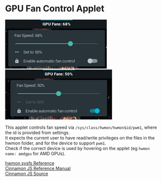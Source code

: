# GPU Fan Control Applet

![Applet Example 1](screenshot_unlocked.png)
![Applet Example 2](screenshot_locked.png)

This applet controls fan speed via `/sys/class/hwmon/hwmon$id/pwm1`, where the
id is provided from settings.  
It expects the current user to have read/write privileges on the files in the
hwmon folder, and for the device to support `pwm1`.  
Check if the correct device is used by hovering on the applet
(eg `hwmon name: amdgpu` for AMD GPUs).

[hwmon sysfs Reference](https://www.kernel.org/doc/Documentation/hwmon/sysfs-interface)  
[Cinnamon JS Reference Manual](http://lira.epac.to:8080/doc/cinnamon/cinnamon-js/)  
[Cinnamon JS Source](https://github.com/linuxmint/Cinnamon/blob/master/js/)
